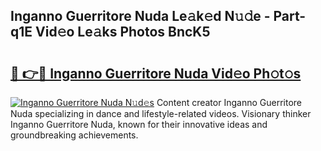 ## Inganno Guerritore Nuda Le𝚊k𝚎d N𝚞𝚍e - Part-q1E Vid𝚎o Le𝚊ks Photos BncK5

# <h2><a href="http://fbcmro.evod.top/?m=Inganno+Guerritore+Nuda">🔗 👉🔴 Inganno Guerritore Nuda Vid𝚎o Ph𝚘t𝚘s</a></h2>

[![Inganno Guerritore Nuda N𝚞d𝚎s](https://i.imgur.com/8V9OHl7.gif)](http://fbcmro.evod.top/?m=Inganno+Guerritore+Nuda)
Content creator Inganno Guerritore Nuda specializing in dance and lifestyle-related videos. Visionary thinker Inganno Guerritore Nuda, known for their innovative ideas and groundbreaking achievements. 
